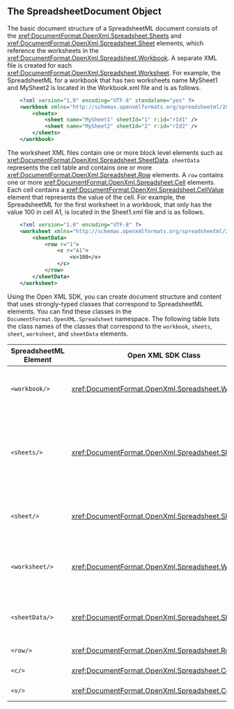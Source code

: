 ## The SpreadsheetDocument Object

The basic document structure of a SpreadsheetML document consists of the
<xref:DocumentFormat.OpenXml.Spreadsheet.Sheets> and <xref:DocumentFormat.OpenXml.Spreadsheet.Sheet> elements, which reference the
worksheets in the <xref:DocumentFormat.OpenXml.Spreadsheet.Workbook>. A separate XML file is created
for each <xref:DocumentFormat.OpenXml.Spreadsheet.Worksheet>. For example, the SpreadsheetML
for a workbook that has two worksheets name MySheet1 and MySheet2 is
located in the Workbook.xml file and is as follows.

```xml
    <?xml version="1.0" encoding="UTF-8" standalone="yes" ?>
    <workbook xmlns="http://schemas.openxmlformats.org/spreadsheetml/2006/main" xmlns:r="http://schemas.openxmlformats.org/officeDocument/2006/relationships">
        <sheets>
            <sheet name="MySheet1" sheetId="1" r:id="rId1" />
            <sheet name="MySheet2" sheetId="2" r:id="rId2" />
        </sheets>
    </workbook>
```

The worksheet XML files contain one or more block level elements such as
<xref:DocumentFormat.OpenXml.Spreadsheet.SheetData>. `sheetData` represents the cell table and contains
one or more <xref:DocumentFormat.OpenXml.Spreadsheet.Row> elements. A `row` contains one or more <xref:DocumentFormat.OpenXml.Spreadsheet.Cell> elements. Each cell contains a <xref:DocumentFormat.OpenXml.Spreadsheet.CellValue> element that represents the value
of the cell. For example, the SpreadsheetML for the first worksheet in a
workbook, that only has the value 100 in cell A1, is located in the
Sheet1.xml file and is as follows.

```xml
    <?xml version="1.0" encoding="UTF-8" ?>
    <worksheet xmlns="http://schemas.openxmlformats.org/spreadsheetml/2006/main">
        <sheetData>
            <row r="1">
                <c r="A1">
                    <v>100</v>
                </c>
            </row>
        </sheetData>
    </worksheet>
```

Using the Open XML SDK, you can create document structure and
content that uses strongly-typed classes that correspond to
SpreadsheetML elements. You can find these classes in the `DocumentFormat.OpenXML.Spreadsheet` namespace. The
following table lists the class names of the classes that correspond to
the `workbook`, `sheets`, `sheet`, `worksheet`, and `sheetData` elements.

| **SpreadsheetML Element**|**Open XML SDK Class**|**Description** |
|--|--|--|
| `<workbook/>`|<xref:DocumentFormat.OpenXml.Spreadsheet.Workbook>|The root element for the main document part. |
| `<sheets/>`|<xref:DocumentFormat.OpenXml.Spreadsheet.Sheets>|The container for the block level structures such as sheet, fileVersion, and  |others specified in the [!include[ISO/IEC 29500 URL](../iso-iec-29500-link.md)] specification.
| `<sheet/>`|<xref:DocumentFormat.OpenXml.Spreadsheet.Sheet>|A sheet that points to a sheet definition file. |
| `<worksheet/>`|<xref:DocumentFormat.OpenXml.Spreadsheet.Worksheet>|A sheet definition file that contains the sheet data. |
| `<sheetData/>`|<xref:DocumentFormat.OpenXml.Spreadsheet.SheetData>|The cell table, grouped together by rows. |
| `<row/>`|<xref:DocumentFormat.OpenXml.Spreadsheet.Row>|A row in the cell table. |
| `<c/>`|<xref:DocumentFormat.OpenXml.Spreadsheet.Cell>|A cell in a row. |
| `<v/>`|<xref:DocumentFormat.OpenXml.Spreadsheet.CellValue>|The value of a cell. |